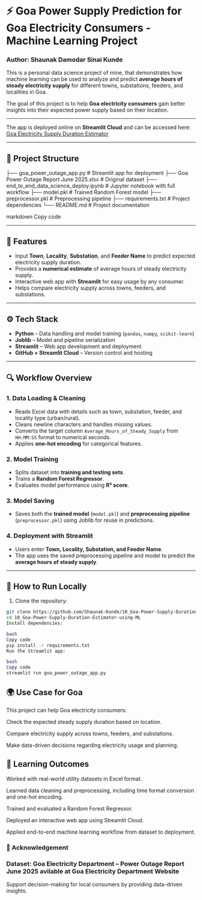 # ⚡ Goa Power Supply Prediction for Goa Electricity Consumers - Machine Learning Project 
### Author: Shaunak Damodar Sinai Kunde  

This is a personal data science project of mine, that demonstrates how machine learning can be used to analyze and predict **average hours of steady electricity supply** for different towns, substations, feeders, and localities in Goa.  

The goal of this project is to help **Goa electricity consumers** gain better insights into their expected power supply based on their location.  

---

The app is deployed online on **Streamlit Cloud** and can be accessed here:  
[Goa Electricity Supply Duration Estimator](https://goa-electricity-supply.streamlit.app/)

---

## 📂 Project Structure

├── goa_power_outage_app.py # Streamlit app for deployment
├── Goa Power Outage Report June 2025.xlsx # Original dataset
├── end_to_end_data_science_deploy.ipynb # Jupyter notebook with full workflow
├── model.pkl # Trained Random Forest model
├── preprocessor.pkl # Preprocessing pipeline
├── requirements.txt # Project dependencies
└── README.md # Project documentation

markdown
Copy code

---

## 🔑 Features

- Input **Town**, **Locality**, **Substation**, and **Feeder Name** to predict expected electricity supply duration.
- Provides a **numerical estimate** of average hours of steady electricity supply.
- Interactive web app with **Streamlit** for easy usage by any consumer.
- Helps compare electricity supply across towns, feeders, and substations.

---

## ⚙️ Tech Stack

- **Python** – Data handling and model training (`pandas`, `numpy`, `scikit-learn`)
- **Joblib** – Model and pipeline serialization
- **Streamlit** – Web app development and deployment
- **GitHub + Streamlit Cloud** – Version control and hosting

---

## 🔍 Workflow Overview

### 1. Data Loading & Cleaning
- Reads Excel data with details such as town, substation, feeder, and locality type (urban/rural).
- Cleans newline characters and handles missing values.
- Converts the target column `Average_Hours_of_Steady_Supply` from `HH:MM:SS` format to numerical seconds.
- Applies **one-hot encoding** for categorical features.

### 2. Model Training
- Splits dataset into **training and testing sets**.
- Trains a **Random Forest Regressor**.
- Evaluates model performance using **R² score**.

### 3. Model Saving
- Saves both the **trained model** (`model.pkl`) and **preprocessing pipeline** (`preprocessor.pkl`) using Joblib for reuse in predictions.

### 4. Deployment with Streamlit
- Users enter **Town, Locality, Substation, and Feeder Name**.
- The app uses the saved preprocessing pipeline and model to predict the **average hours of steady supply**.

---

## 🚀 How to Run Locally

1. Clone the repository:

```bash
git clone https://github.com/Shaunak-Kunde/10_Goa-Power-Supply-Duration-Estimator-using-ML.git
cd 10_Goa-Power-Supply-Duration-Estimator-using-ML
Install dependencies:

bash
Copy code
pip install -r requirements.txt
Run the Streamlit app:

bash
Copy code
streamlit run goa_power_outage_app.py

```

## 🌍 Use Case for Goa
This project can help Goa electricity consumers:

Check the expected steady supply duration based on location.

Compare electricity supply across towns, feeders, and substations.

Make data-driven decisions regarding electricity usage and planning.

## 🌟 Learning Outcomes
Worked with real-world utility datasets in Excel format.

Learned data cleaning and preprocessing, including time format conversion and one-hot encoding.

Trained and evaluated a Random Forest Regressor.

Deployed an interactive web app using Streamlit Cloud.

Applied end-to-end machine learning workflow from dataset to deployment.

### 🙌 Acknowledgement
### Dataset: Goa Electricity Department – Power Outage Report June 2025 avilable at Goa Electricity Department Website

Support decision-making for local consumers by providing data-driven insights.
